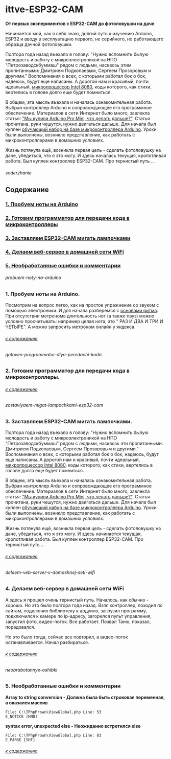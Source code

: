 # ittve-ESP32-CAM
**От первых экспериментов с ESP32-CAM до фотоловушки на даче**

Начинается мой, как я себя знаю, долгий путь к изучению Arduino, ESP32 и вводу в эксплуатацию первого, не серийного, но работающего образца дачной фотоловушки.

Полтора года назад въехало в голову: "Нужно вспомнить былую молодость и работу с микроэлектроникой на НПО "Петрозаводскбуммаш" рядом с людьми, насквозь этим пропитанными: Дмитрием Подкопаевым, Сергеем Прозоровым и другими." Воспоминания о всех, с которыми работал бок о бок, надеюсь, будут еще написаны. А дорогой нам и красивый, почти идеальный, [микропроцессор Intel 8080](https://ru.wikipedia.org/wiki/Intel_8080/ "Микропроцессорный комплект серии КР580"), коды которого, как стихи, вертелись в голове долго еще будет помниться.

В общем, эта мысль въехала и началась ознакомительная работа.  Выбран контроллер Arduino и сопровождающее его программное обеспечение.  Материалов в сети Интернет было много, завлекла статья: ["Мы купили Arduino Pro Mini, что делать дальше?"](https://www.drive2.ru/b/2642464/).  Статья прочитана, руки чешутся, нужно двигаться дальше.  Для начала был куплен [обучающий набор на базе микроконтроллера Arduino](https://iarduino.ru/ "Обучающий набор"). Уроки были выполнены, возникло представление, как работать с микроконтроллерами в домашних условиях.

Жизнь потянула ещё, возникла первая цель -  сделать фотоловушку на даче, убедиться, что я это могу. И здесь началась  текущая, кропотливая работа. Был куплен контроллер ESP32-CAM. Про тернистый путь ...
 
###### soderzhanie
## Содержание

### [1. Пробуем ноты на Arduino](#probuem-noty-na-arduino)
### [2. Готовим программатор для передачи кода в микроконтроллеры](#gotovim-programmator-dlya-peredachi-koda)
### [3. Заставляем ESP32-CAM мигать лампочками](#zastavlyaem-migat-lampochkami-esp32-cam)
### [4. Делаем веб-сервер в домашней сети WiFi](#delaem-veb-server-v-domashnej-seti-wifi)
### [5. Необработанные ошибки и комментарии](#neobrabotannye-oshibki)

###### probuem-noty-na-arduino
### 1. Пробуем ноты на Arduino.
Посмотрим на вопрос легко, как на простое упражнение со звуком с помощью электроники. И для начала разберемся с [основами ритма](https://lovec-not.ru/blog/dlitelnosti-not/ "Ловец нот"). При отсутствии метронома длительность нот (а также пауз) можно условно просчитывать: например целая нота, это " РАЗ И ДВА И ТРИ И ЧЕТЫРЕ". А можно запросить метроном онлайн у яндекса.





###### [к содержанию](#soderzhanie)

###### gotovim-programmator-dlya-peredachi-koda
### 2. Готовим программатор для передачи кода в микроконтроллеры. 

###### [к содержанию](#soderzhanie)

###### zastavlyaem-migat-lampochkami-esp32-cam
### 3. Заставляем ESP32-CAM мигать лампочками. 
Полтора года назад въехало в голову: "Нужно вспомнить былую молодость и работу с микроэлектроникой на НПО "Петрозаводскбуммаш" рядом с людьми, насквозь эти пропитанными: Дмитрием Подкопаевым, Сергеем Прозоровым и другими." Воспоминания о всех, с которыми работал бок о бок, надеюсь, будут еще написаны. А дорогой нам и красивый, почти идеальный, [микропроцессор Intel 8080](https://ru.wikipedia.org/wiki/Intel_8080/ "Микропроцессорный комплект серии КР580"), коды которого, как стихи, вертелись в голове долго еще будет помниться.

В общем, эта мысль въехала и началась ознакомительная работа.  Выбран контроллер Arduino и сопровождающее его программное обеспечение.  Материалов в сети Интернет было много, завлекла статья: ["Мы купили Arduino Pro Mini, что делать дальше?"](https://www.drive2.ru/b/2642464/).  Статья прочитана, руки чешутся, нужно двигаться дальше.  Для начала был куплен [обучающий набор на базе микроконтроллера Arduino](https://iarduino.ru/ "Обучающий набор"). Уроки были выполнены, возникло представление, как работать с микроконтроллерами в домашних условиях.

Жизнь потянула ещё, возникла первая цель -  сделать фотоловушку на даче, убедиться, что я это могу. И здесь начинается текущая, кропотливая работа. Был куплен контроллер ESP32-CAM. Про тернистый путь ... 

###### [к содержанию](#soderzhanie)

###### delaem-veb-server-v-domashnej-seti-wifi
### 4. Делаем веб-сервер в домашней сети WiFi
А здесь я прошел очень тернистый путь. Началось, как обычно - хорошо. Но это было полтора года назад. Взял контроллер, походил по сайтам, подключил библиотеку к ардуино, загрузил программу, подключился к камере по ip-адресу, загорелся пульт управления, запустил фото, видео-поток. Все работает. Позвал Таню, показал, порадовался.

Но это было тогда, сейчас все повторил, а видео-поток останавливается. Начал разбираться.
 
###### [к содержанию](#soderzhanie)

###### neobrabotannye-oshibki 
### 5. Необработанные ошибки и комментарии

**Array to string conversion - Должна была быть строковая переменная, а оказался массив** 

    File: C:\TPhpPrown\ViewGlobal.php Line: 53
    E_NOTICE [HND]

**syntax error, unexpected else - Неожиданно встретился else**

    File: C:\TPhpPrown\ViewGlobal.php Line: 83  
    E_PARSE [SHT]
 
###### [к содержанию](#soderzhanie)
